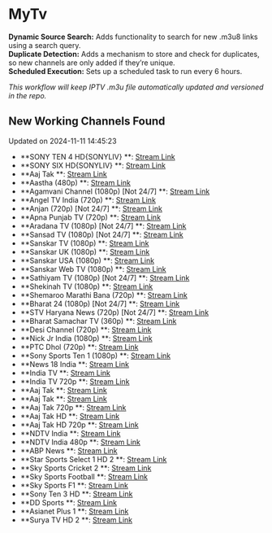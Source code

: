 # MyTv

**Dynamic Source Search:** Adds functionality to search for new .m3u8 links using a search query.  
**Duplicate Detection:** Adds a mechanism to store and check for duplicates, so new channels are only added if they’re unique.  
**Scheduled Execution:** Sets up a scheduled task to run every 6 hours.  
  
*This workflow will keep IPTV .m3u file automatically updated and versioned in the repo.*
## New Working Channels Found
Updated on 2024-11-11 14:45:23

- **SONY TEN 4 HD{SONYLIV}**: [Stream Link](https://d2q8p4pe5spbak.cloudfront.net/bpk-tv/9XM/9XM.isml/index.m3u8)
- **SONY SIX HD{SONYLIV}**: [Stream Link](https://feeds.intoday.in/aajtak/api/aajtakhd/master.m3u8)
- **Aaj Tak**: [Stream Link](https://aasthaott.akamaized.net/110923/smil:bhajan.smil/chunklist_b264000.m3u8)
- **Aastha (480p)**: [Stream Link](https://ythls.armelin.one/channel/UClOK2dPmq8k8Xwii_4TjRnQ.m3u8)
- **Agamvani Channel (1080p) [Not 24/7]**: [Stream Link](https://dr1zhpsuem5f4.cloudfront.net/master.m3u8)
- **Angel TV India (720p)**: [Stream Link](https://plus.gigabitcdn.net/live-stream/apna-punjab-H3sE/playlist.m3u8)
- **Anjan (720p) [Not 24/7]**: [Stream Link](https://ythls.armelin.one/channel/UCMnz0yLX3afzFc8y822YO5g.m3u8)
- **Apna Punjab TV (720p)**: [Stream Link](https://hls.media.nic.in/hls/live/lstv/lstv.m3u8)
- **Aradana TV (1080p) [Not 24/7]**: [Stream Link](https://d26idhjf0y1p2g.cloudfront.net/out/v1/cd66dd25b9774cb29943bab54bbf3e2f/index.m3u8)
- **Sansad TV (1080p) [Not 24/7]**: [Stream Link](https://d34z4embz0hjf6.cloudfront.net/out/v1/7ac2789ff9a544a49337d1ffc54ce61c/index.m3u8)
- **Sanskar TV (1080p)**: [Stream Link](https://d2netiedy8cz3x.cloudfront.net/out/v1/9bf6fa4ac8d6432cb98da13b121ba3c2/index.m3u8)
- **Sanskar UK (1080p)**: [Stream Link](https://deatfcv3xdvi3.cloudfront.net/out/v1/7a43dd2f64e34ec28da1b4bd6923251a/index.m3u8)
- **Sanskar USA (1080p)**: [Stream Link](https://ythls.armelin.one/channel/UC2ziCMHFPWkFHjocUMXT__Q.m3u8)
- **Sanskar Web TV (1080p)**: [Stream Link](https://d2vfwvjxwtwq1t.cloudfront.net/out/v1/6b24239d5517495b986e7705490c6e65/index.m3u8)
- **Sathiyam TV (1080p) [Not 24/7]**: [Stream Link](https://d1ji7e9jbzm5g8.cloudfront.net/out/v1/769f22f64d80442889306b9c4abea63c/index.m3u8)
- **Shekinah TV (1080p)**: [Stream Link](https://live.argusnews.in/hls/argustv.m3u8)
- **Shemaroo Marathi Bana (720p)**: [Stream Link](https://ythls.armelin.one/channel/UCCQmi1Bd-_tHRm6M2uPlGUA.m3u8)
- **Bharat 24 (1080p) [Not 24/7]**: [Stream Link](https://idvd.multitvsolution.com/idvo/bharatsamachar.m3u8)
- **STV Haryana News (720p) [Not 24/7]**: [Stream Link](https://live.wmncdn.net/desichannel/7e2dd0aed46b70a5c77f4affdb702e4b.sdp/playlist.m3u8)
- **Bharat Samachar TV (360p)**: [Stream Link](https://d32gxr3r1ksq2p.cloudfront.net/master.m3u8)
- **Desi Channel (720p)**: [Stream Link](https://ythls.armelin.one/channel/UCQC1wGbOOIoC23fRGxt4kbg.m3u8)
- **Nick Jr India (1080p)**: [Stream Link](https://travelxp-travelxp-3-nl.samsung.wurl.tv/playlist.m3u8)
- **PTC Dhol (720p)**: [Stream Link](https://ythls.armelin.one/channel/UCQLEbraENUGWh6p1Rv664rQ.m3u8)
- **Sony Sports Ten 1 (1080p)**: [Stream Link](https://pl-indiatvnews.akamaized.net/out/v1/db79179b608641ceaa5a4d0dd0dca8da/index.m3u8)
- **News 18 India**: [Stream Link](https://pl-indiatvnews.akamaized.net/out/v1/db79179b608641ceaa5a4d0dd0dca8da/index_3.m3u8)
- **India TV**: [Stream Link](https://feeds.intoday.in/aajtak/api/master.m3u8)
- **India TV 720p**: [Stream Link](https://aajtaklive-amd.akamaized.net/hls/live/2014416/aajtak/aajtaklive/playlist.m3u8)
- **Aaj Tak**: [Stream Link](https://aajtaklive-amd.akamaized.net/hls/live/2014416/aajtak/aajtaklive/live_720p/chunks.m3u8)
- **Aaj Tak**: [Stream Link](https://feeds.intoday.in/aajtak/api/aajtakhd/master.m3u8)
- **Aaj Tak 720p**: [Stream Link](https://aajtakhdlive-amd.akamaized.net/hls/live/2014415/aajtakhd/aajtakhdlive/live_720p/chunks.m3u8)
- **Aaj Tak HD**: [Stream Link](https://ndtvindiaelemarchana.akamaized.net/hls/live/2003679-b/ndtvindia/master.m3u8)
- **Aaj Tak HD 720p**: [Stream Link](https://ndtvindiaelemarchana.akamaized.net/hls/live/2003679-b/ndtvindia/masterb_480p@2.m3u8)
- **NDTV India**: [Stream Link](https://abplivetv.akamaized.net/hls/live/2043010/hindi/master.m3u8)
- **NDTV India 480p**: [Stream Link](https://stream.sen-gt.com/A2itv/myStream/chunklist_w1124459956.m3u8)
- **ABP News**: [Stream Link](https://stream.sen-gt.com/A2itv/myStream/chunklist_w1124459956.m3u8)
- **Star Sports Select 1 HD 2**: [Stream Link](https://biptv.tv/live/biptvstream_orig/index.m3u8)
- **Sky Sports Cricket 2**: [Stream Link](http://live.creacast.com/d5tv/smil:d5tv.smil/playlist.m3u8)
- **Sky Sports Football**: [Stream Link](http://fash1043.cloudycdn.services/slive/_definst_/ftv_paris_adaptive.smil/chunklist.m3u8)
- **Sky Sports F1**: [Stream Link](https://static.france24.com/live/F24_FR_HI_HLS/live_tv.m3u8)
- **Sony Ten 3 HD**: [Stream Link](http://tv.mondeduloisir.fr:1935/tixtv/smil:web.smil/playlist.m3u8)
- **DD Sports**: [Stream Link](https://live.creacast.com/mycomedy/smil:mycomedy.smil/playlist.m3u8)
- **Asianet Plus 1**: [Stream Link](http://hls.tmacaraibes.com/live/index.m3u8)
- **Surya TV HD 2**: [Stream Link](https://streamtv.cdn.dvmr.fr/TVR/ngrp:tvr.stream_all/master.m3u8)
